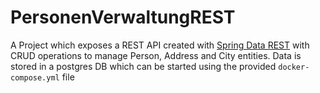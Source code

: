 # PersonenVerwaltungREST
A Project which exposes a REST API created with [Spring Data REST](https://docs.spring.io/spring-data/rest/docs/current/reference/html/#reference) with CRUD operations to manage Person, Address and City entities.
Data is stored in a postgres DB which can be started using the provided `docker-compose.yml` file

